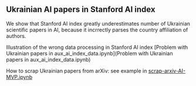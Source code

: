## Ukrainian AI papers in Stanford AI index

We show that Stanford AI index greatly underestimates number of Ukrainian scientific papers in AI,
because it incrrectly parses the country affiliation of authors. 

Illustration of the wrong data processing in Stanford AI index [Problem with Ukrainian papers in  aux_ai_index_data.ipynb](Problem with Ukrainian papers in  aux_ai_index_data.ipynb)


How to scrap Ukrainian papers from arXiv: see example in [scrap-arxiv-AI-MVP.ipynb](scrap-arxiv-AI-MVP.ipynb)
